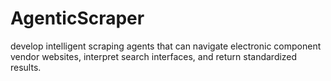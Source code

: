 # AgenticScraper
develop intelligent scraping agents that can navigate electronic component vendor websites, interpret search interfaces, and return standardized results.
